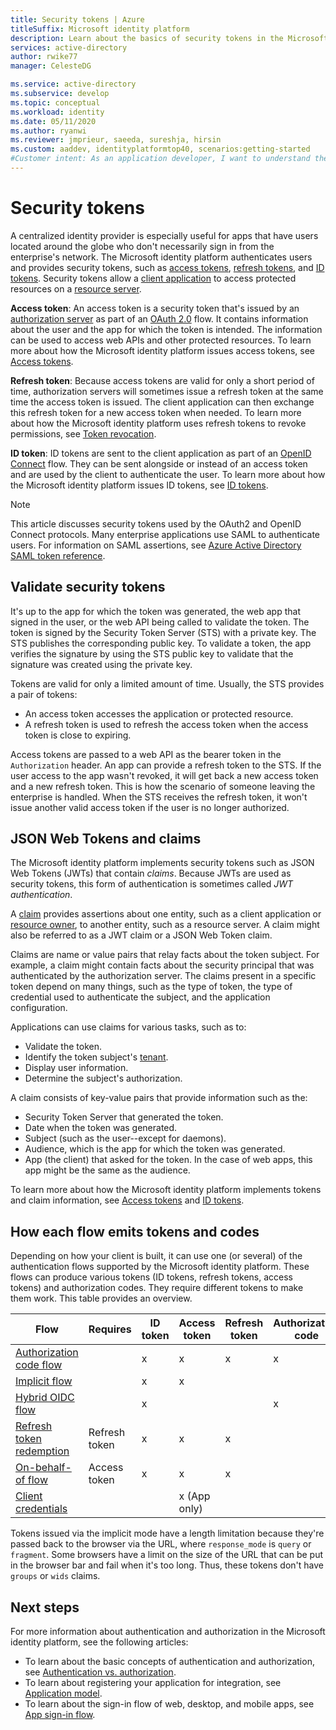 ```yaml
---
title: Security tokens | Azure
titleSuffix: Microsoft identity platform
description: Learn about the basics of security tokens in the Microsoft identity platform (v2.0).
services: active-directory
author: rwike77
manager: CelesteDG

ms.service: active-directory
ms.subservice: develop
ms.topic: conceptual
ms.workload: identity
ms.date: 05/11/2020
ms.author: ryanwi
ms.reviewer: jmprieur, saeeda, sureshja, hirsin
ms.custom: aaddev, identityplatformtop40, scenarios:getting-started
#Customer intent: As an application developer, I want to understand the basic concepts of security tokens in the Microsoft identity platform.
---
```


# Security tokens

A centralized identity provider is especially useful for apps that have users located around the globe who don't necessarily sign in from the enterprise's network. The Microsoft identity platform authenticates users and provides security tokens, such as [access tokens](developer-glossary.md#access-token), [refresh tokens](developer-glossary.md#refresh-token), and [ID tokens](developer-glossary.md#id-token). Security tokens allow a [client application](developer-glossary.md#client-application) to access protected resources on a [resource server](developer-glossary.md#resource-server).

**Access token**: An access token is a security token that's issued by an [authorization server](developer-glossary.md#authorization-server) as part of an [OAuth 2.0](active-directory-v2-protocols.md) flow. It contains information about the user and the app for which the token is intended. The information can be used to access web APIs and other protected resources. To learn more about how the Microsoft identity platform issues access tokens, see [Access tokens](access-tokens.md).

**Refresh token**: Because access tokens are valid for only a short period of time, authorization servers will sometimes issue a refresh token at the same time the access token is issued. The client application can then exchange this refresh token for a new access token when needed. To learn more about how the Microsoft identity platform uses refresh tokens to revoke permissions, see [Token revocation](access-tokens.md#token-revocation).

**ID token**: ID tokens are sent to the client application as part of an [OpenID Connect](v2-protocols-oidc.md) flow. They can be sent alongside or instead of an access token and are used by the client to authenticate the user. To learn more about how the Microsoft identity platform issues ID tokens, see [ID tokens](id-tokens.md).

> [!NOTE]
> This article discusses security tokens used by the OAuth2 and OpenID Connect protocols. Many enterprise applications use SAML to authenticate users. For information on SAML assertions, see [Azure Active Directory SAML token reference](reference-saml-tokens.md).

## Validate security tokens

It's up to the app for which the token was generated, the web app that signed in the user, or the web API being called to validate the token. The token is signed by the Security Token Server (STS) with a private key. The STS publishes the corresponding public key. To validate a token, the app verifies the signature by using the STS public key to validate that the signature was created using the private key.

Tokens are valid for only a limited amount of time. Usually, the STS provides a pair of tokens:

* An access token accesses the application or protected resource.
* A refresh token is used to refresh the access token when the access token is close to expiring.

Access tokens are passed to a web API as the bearer token in the `Authorization` header. An app can provide a refresh token to the STS. If the user access to the app wasn't revoked, it will get back a new access token and a new refresh token. This is how the scenario of someone leaving the enterprise is handled. When the STS receives the refresh token, it won't issue another valid access token if the user is no longer authorized.

## JSON Web Tokens and claims

The Microsoft identity platform implements security tokens such as JSON Web Tokens (JWTs) that contain *claims*. Because JWTs are used as security tokens, this form of authentication is sometimes called *JWT authentication*.

A [claim](developer-glossary.md#claim) provides assertions about one entity, such as a client application or [resource owner](developer-glossary.md#resource-owner), to another entity, such as a resource server. A claim might also be referred to as a JWT claim or a JSON Web Token claim.

Claims are name or value pairs that relay facts about the token subject. For example, a claim might contain facts about the security principal that was authenticated by the authorization server. The claims present in a specific token depend on many things, such as the type of token, the type of credential used to authenticate the subject, and the application configuration.

Applications can use claims for various tasks, such as to:

* Validate the token.
* Identify the token subject's [tenant](developer-glossary.md#tenant).
* Display user information.
* Determine the subject's authorization.

A claim consists of key-value pairs that provide information such as the:

* Security Token Server that generated the token.
* Date when the token was generated.
* Subject (such as the user--except for daemons).
* Audience, which is the app for which the token was generated.
* App (the client) that asked for the token. In the case of web apps, this app might be the same as the audience.

To learn more about how the Microsoft identity platform implements tokens and claim information, see [Access tokens](access-tokens.md) and [ID tokens](id-tokens.md).

## How each flow emits tokens and codes

Depending on how your client is built, it can use one (or several) of the authentication flows supported by the Microsoft identity platform. These flows can produce various tokens (ID tokens, refresh tokens, access tokens) and authorization codes. They require different tokens to make them work. This table provides an overview.

|Flow | Requires | ID token | Access token | Refresh token | Authorization code |
|-----|----------|----------|--------------|---------------|--------------------|
|[Authorization code flow](v2-oauth2-auth-code-flow.md) | | x | x | x | x|
|[Implicit flow](v2-oauth2-implicit-grant-flow.md) | | x        | x    |      |                    |
|[Hybrid OIDC flow](v2-protocols-oidc.md#protocol-diagram-access-token-acquisition)| | x  | |          |            x   |
|[Refresh token redemption](v2-oauth2-auth-code-flow.md#refresh-the-access-token) | Refresh token | x | x | x| |
|[On-behalf-of flow](v2-oauth2-on-behalf-of-flow.md) | Access token| x| x| x| |
|[Client credentials](v2-oauth2-client-creds-grant-flow.md) | | | x (App only)| | |

Tokens issued via the implicit mode have a length limitation because they're passed back to the browser via the URL, where `response_mode` is `query` or `fragment`. Some browsers have a limit on the size of the URL that can be put in the browser bar and fail when it's too long. Thus, these tokens don't have `groups` or `wids` claims.

## Next steps

For more information about authentication and authorization in the Microsoft identity platform, see the following articles:

* To learn about the basic concepts of authentication and authorization, see [Authentication vs. authorization](authentication-vs-authorization.md).
* To learn about registering your application for integration, see [Application model](application-model.md).
* To learn about the sign-in flow of web, desktop, and mobile apps, see [App sign-in flow](app-sign-in-flow.md).
